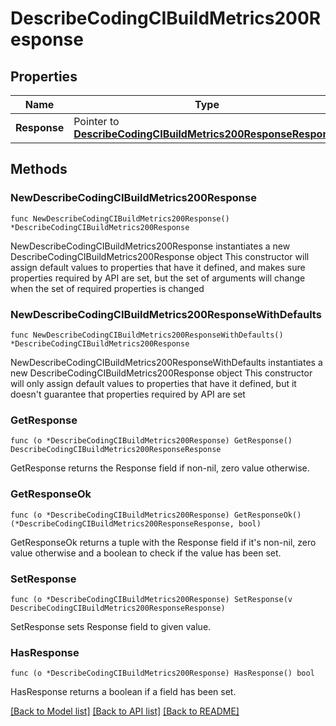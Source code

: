 # DescribeCodingCIBuildMetrics200Response

## Properties

Name | Type | Description | Notes
------------ | ------------- | ------------- | -------------
**Response** | Pointer to [**DescribeCodingCIBuildMetrics200ResponseResponse**](DescribeCodingCIBuildMetrics200ResponseResponse.md) |  | [optional] 

## Methods

### NewDescribeCodingCIBuildMetrics200Response

`func NewDescribeCodingCIBuildMetrics200Response() *DescribeCodingCIBuildMetrics200Response`

NewDescribeCodingCIBuildMetrics200Response instantiates a new DescribeCodingCIBuildMetrics200Response object
This constructor will assign default values to properties that have it defined,
and makes sure properties required by API are set, but the set of arguments
will change when the set of required properties is changed

### NewDescribeCodingCIBuildMetrics200ResponseWithDefaults

`func NewDescribeCodingCIBuildMetrics200ResponseWithDefaults() *DescribeCodingCIBuildMetrics200Response`

NewDescribeCodingCIBuildMetrics200ResponseWithDefaults instantiates a new DescribeCodingCIBuildMetrics200Response object
This constructor will only assign default values to properties that have it defined,
but it doesn't guarantee that properties required by API are set

### GetResponse

`func (o *DescribeCodingCIBuildMetrics200Response) GetResponse() DescribeCodingCIBuildMetrics200ResponseResponse`

GetResponse returns the Response field if non-nil, zero value otherwise.

### GetResponseOk

`func (o *DescribeCodingCIBuildMetrics200Response) GetResponseOk() (*DescribeCodingCIBuildMetrics200ResponseResponse, bool)`

GetResponseOk returns a tuple with the Response field if it's non-nil, zero value otherwise
and a boolean to check if the value has been set.

### SetResponse

`func (o *DescribeCodingCIBuildMetrics200Response) SetResponse(v DescribeCodingCIBuildMetrics200ResponseResponse)`

SetResponse sets Response field to given value.

### HasResponse

`func (o *DescribeCodingCIBuildMetrics200Response) HasResponse() bool`

HasResponse returns a boolean if a field has been set.


[[Back to Model list]](../README.md#documentation-for-models) [[Back to API list]](../README.md#documentation-for-api-endpoints) [[Back to README]](../README.md)



